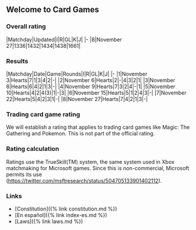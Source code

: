 ## Welcome to Card Games

### Overall rating

|Matchday|Updated|I|R|GL|K|J|
|-
|8|November 27|1336|1432|1434|1438|1661|

### Results

|Matchday|Date|Game|Rounds|I|R|GL|K|J|
|-
|1|November 3|Hearts|7|1|3|4|2|-|
|2|November 6|Hearts|2|-|4|3|2|1|
|3|November 8|Hearts|6|4|2|1|3|-|
|4|November 9|Hearts|7|3|2|4|-|1|
|5|November 10|Hearts|4|2|4(3)|1|-|3|
|6|November 15|Hearts|5|1|2|4|3|-|
|7|November 22|Hearts|5|4|2|3|1|-|
|8|November 27|Hearts|7|4|2|1|3|-|


### Trading card game rating
We will establish a rating that applies to trading card games like Magic: The Gathering and Pokemon. This is not part of the official rating.

### Rating calculation
Ratings use the TrueSkill(TM) system, the same system used in Xbox matchmaking for Microsoft games. Since this is non-commercial, Microsoft permits its use (https://twitter.com/msftresearch/status/504705133901402112).

### Links
* [Constitution]({% link constitution.md %})
* [En español]({% link index-es.md %})
* [Laws]({% link laws.md %})

